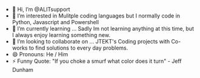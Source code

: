 - 👋 Hi, I’m @ALITsupport
- 👀 I’m interested in Mulitple coding languages but I normally code in Python, Javascript and Powershell
- 🌱 I’m currently learning ... Sadly Im not learning anything at this time, but I always enjoy learning something new. 
- 💞️ I’m looking to collaborate on ... JTEKT's Coding projects with Co-works to find solutions to every day problems. 
- 😄 Pronouns: He / Him
- ⚡ Funny Quote: "If you choke a smurf what color does it turn" - Jeff Dunham

<!---
ALITsupport/ALITsupport is a ✨ special ✨ repository because its `README.md` (this file) appears on your GitHub profile.
You can click the Preview link to take a look at your changes.
--->
